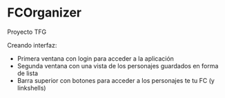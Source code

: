 # FCOrganizer
Proyecto TFG

Creando interfaz:
  * Primera ventana con login para acceder a la aplicación
  * Segunda ventana con una vista de los personajes guardados en forma de lista
  * Barra superior con botones para acceder a los personajes te tu FC (y linkshells)
  
